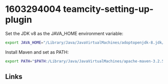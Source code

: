 # 1603294004 teamcity-setting-up-plugin

Set the JDK v8 as the JAVA_HOME environment variable:
```bash
export JAVA_HOME="/Library/Java/JavaVirtualMachines/adoptopenjdk-8.jdk/Contents/Home"
```

Install Maven and set as PATH:
```bash
export PATH="$PATH:/Library/Java/JavaVirtualMachines/apache-maven-3.2.5/bin"
```



## Links
